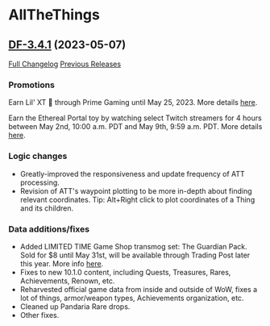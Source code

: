 # AllTheThings

## [DF-3.4.1](https://github.com/DFortun81/AllTheThings/tree/DF-3.4.1) (2023-05-07)
[Full Changelog](https://github.com/DFortun81/AllTheThings/compare/DF-3.4.0...DF-3.4.1) [Previous Releases](https://github.com/DFortun81/AllTheThings/releases)


### Promotions

Earn Lil' XT 🤖 through Prime Gaming until May 25, 2023. More details [here](https://worldofwarcraft.blizzard.com/en-us/news/23938292).

Earn the Ethereal Portal toy by watching select Twitch streamers for 4 hours between May 2nd, 10:00 a.m. PDT and May 9th, 9:59 a.m. PDT. More details [here](https://worldofwarcraft.blizzard.com/en-us/news/23938290).


### Logic changes

- Greatly-improved the responsiveness and update frequency of ATT processing.
- Revision of ATT's waypoint plotting to be more in-depth about finding relevant coordinates. Tip: Alt+Right click to plot coordinates of a Thing and its children.


### Data additions/fixes

- Added LIMITED TIME Game Shop transmog set: The Guardian Pack. Sold for $8 until May 31st, will be available through Trading Post later this year. More info [here](https://www.wowhead.com/news/the-guardian-pack-medivh-inspired-transmog-set-on-in-game-shop-through-may-31st-332760).
- Fixes to new 10.1.0 content, including Quests, Treasures, Rares, Achievements, Renown, etc.
- Reharvested official game data from inside and outside of WoW, fixes a lot of things, armor/weapon types, Achievements organization, etc.
- Cleaned up Pandaria Rare drops.
- Other fixes.
